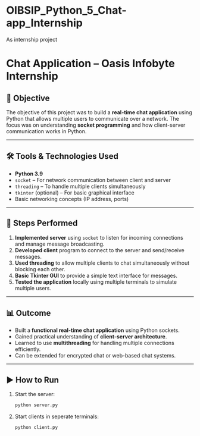 # OIBSIP_Python_5_Chat-app_Internship
As internship project

# Chat Application – Oasis Infobyte Internship

## 🎯 Objective
The objective of this project was to build a **real-time chat application** using Python that allows multiple users to communicate over a network. The focus was on understanding **socket programming** and how client-server communication works in Python.

---

## 🛠 Tools & Technologies Used
- **Python 3.9**
- `socket` – For network communication between client and server
- `threading` – To handle multiple clients simultaneously
- `tkinter` (optional) – For basic graphical interface
- Basic networking concepts (IP address, ports)

---

## 📝 Steps Performed
1. **Implemented server** using `socket` to listen for incoming connections and manage message broadcasting.  
2. **Developed client** program to connect to the server and send/receive messages.  
3. **Used threading** to allow multiple clients to chat simultaneously without blocking each other.  
4. **Basic Tkinter GUI** to provide a simple text interface for messages.  
5. **Tested the application** locally using multiple terminals to simulate multiple users.

---

## 📊 Outcome
- Built a **functional real-time chat application** using Python sockets.  
- Gained practical understanding of **client-server architecture**.  
- Learned to use **multithreading** for handling multiple connections efficiently.  
- Can be extended for encrypted chat or web-based chat systems.

---

## ▶️ How to Run
1. Start the server:
   ```bash
   python server.py
2. Start clients in seperate terminals:
   ```bash
   python client.py
